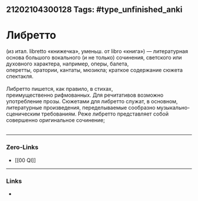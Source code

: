 21202104300128
Tags: #type_unfinished_anki
---
# Либретто

(из итал. libretto «книжечка», уменьш. от libro «книга») — литературная основа большого вокального (и не только) сочинения, светского или духовного характера, например, оперы, балета, <br>оперетты, оратории, кантаты, мюзикла; краткое содержание сюжета спектакля.<br><br>Либретто пишется, как правило, в стихах, преимущественно рифмованных. Для речитативов возможно употребление прозы. Сюжетами для либретто служат, в основном, литературные произведения, переделываемые сообразно музыкально-сценическим требованиям. Реже либретто представляет собой совершенно оригинальное сочинение;<br><br>

---
### Zero-Links
- [[00 QI]]
---
### Links
-